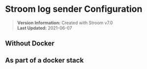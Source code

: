 # Stroom log sender Configuration

> **Version Information:** Created with Stroom v7.0  
> **Last Updated:** 2021-06-07


## Without Docker


## As part of a docker stack
